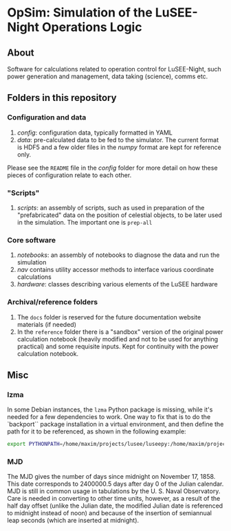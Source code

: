 # OpSim: Simulation of the LuSEE-Night Operations Logic

## About
Software for calculations related to operation control for LuSEE-Night, such power
generation and management, data taking (science), comms etc.

## Folders in this repository

### Configuration and data

1. _config_: configuration data, typically formatted in YAML
2. _data_: pre-calculated data to be fed to the simulator. The current format is HDF5 and a few older files in the _numpy_ format are kept for reference only.

Please see the `README` file in the _config_ folder for more detail on how these pieces
of configuration relate to each other.

### "Scripts"

1. _scripts_: an assembly of scripts, such as used in preparation of the
"prefabricated" data on the position of celestial objects, to be later used
in the simulation. The important one is `prep-all`


### Core software

1. _notebooks_: an assembly of notebooks to diagnose the data and run the simulation
2. _nav_ contains utility accessor methods to interface
various coordinate calculations
3. _hardware_: classes describing various elements of the LuSEE hardware


### Archival/reference folders

1. The `docs` folder is reserved for the future documentation website materials (if needed)
2. In the `reference` folder there is a "sandbox" version of the original power
calculation notebook (heavily modified and not to be used for anything practical)
and some requisite inputs. Kept for continuity with the power calculation notebook.


## Misc

### lzma

In some Debian instances, the `lzma` Python package is missing, while it's needed for a
few dependencies to work. One way to fix that is to do the `backport`` package
installation in a virtual environment, and then define the path for it to be referenced,
as shown in the following example:

```bash
export PYTHONPATH=/home/maxim/projects/lusee/luseepy:/home/maxim/projects/lusee/opsim:/home/maxim/.virtualenvs/lusee/lib/python3.10/site-packages/backports
```

### MJD

The MJD gives the number of days since midnight on November 17, 1858. This date corresponds
to 2400000.5 days after day 0 of the Julian calendar. MJD is still in common usage in
tabulations by the U. S. Naval Observatory. Care is needed in converting to other
time units, however, as a result of the half day offset (unlike the Julian date,
the modified Julian date is referenced to midnight instead of noon) and because
of the insertion of semiannual leap seconds (which are inserted at midnight).

